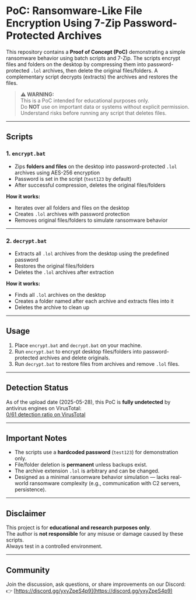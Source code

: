 # PoC: Ransomware-Like File Encryption Using 7-Zip Password-Protected Archives

This repository contains a **Proof of Concept (PoC)** demonstrating a simple ransomware behavior using batch scripts and 7-Zip. The scripts encrypt files and folders on the desktop by compressing them into password-protected `.lol` archives, then delete the original files/folders. A complementary script decrypts (extracts) the archives and restores the files.

> **⚠️ WARNING:**  
> This is a PoC intended for educational purposes only.  
> Do **NOT** use on important data or systems without explicit permission.  
> Understand risks before running any script that deletes files.

---

## Scripts

### 1. `encrypt.bat`

- Zips **folders and files** on the desktop into password-protected `.lol` archives using AES-256 encryption  
- Password is set in the script (`test123` by default)  
- After successful compression, deletes the original files/folders

**How it works:**  
- Iterates over all folders and files on the desktop  
- Creates `.lol` archives with password protection  
- Removes original files/folders to simulate ransomware behavior  

---

### 2. `decrypt.bat`

- Extracts all `.lol` archives from the desktop using the predefined password  
- Restores the original files/folders  
- Deletes the `.lol` archives after extraction

**How it works:**  
- Finds all `.lol` archives on the desktop  
- Creates a folder named after each archive and extracts files into it  
- Deletes the archive to clean up  

---

## Usage

1. Place `encrypt.bat` and `decrypt.bat` on your machine.  
2. Run `encrypt.bat` to encrypt desktop files/folders into password-protected archives and delete originals.  
3. Run `decrypt.bat` to restore files from archives and remove `.lol` files.  

---
## Detection Status

As of the upload date (2025-05-28), this PoC is **fully undetected** by antivirus engines on VirusTotal:  
[0/61 detection ratio on VirusTotal](https://www.virustotal.com/gui/file-analysis/OWNlYmZkZmY3NWU2ZGIyODRlYzVmZGJlNTZiMjlkNzM6MTc0ODQ2NDk1Mw==)

---

## Important Notes

- The scripts use a **hardcoded password** (`test123`) for demonstration only.  
- File/folder deletion is **permanent** unless backups exist.  
- The archive extension `.lol` is arbitrary and can be changed.  
- Designed as a minimal ransomware behavior simulation — lacks real-world ransomware complexity (e.g., communication with C2 servers, persistence).

---

## Disclaimer

This project is for **educational and research purposes only**.  
The author is **not responsible** for any misuse or damage caused by these scripts.  
Always test in a controlled environment.

---
## Community

Join the discussion, ask questions, or share improvements on our Discord:  
👉 [https://discord.gg/yxyZpeS4p9](https://discord.gg/yxyZpeS4p9)




